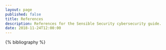 ```yaml
---
layout: page
published: false
title: References
description: References for the Sensible Security cybersecurity guide.
date: 2018-11-24T12:00:00
---
```


<div class="references">
{% bibliography %}
</div>
